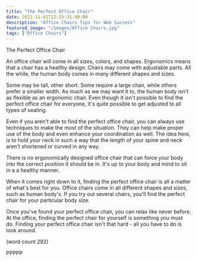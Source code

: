 ```yaml
---
title: "The Perfect Office Chair"
date: 2022-11-01T22:25:31-08:00
description: "Office Chairs Tips for Web Success"
featured_image: "/images/Office Chairs.jpg"
tags: ["Office Chairs"]
---
```


The Perfect Office Chair

An office chair will come in all sizes, colors,
and shapes.  Ergonomics means that a chair has a 
healthy design.  Chairs may come with adjustable
parts.  All the while, the human body comes in 
many different shapes and sizes.

Some may be tall, other short.  Some require a 
large chair, while others prefer a smaller width.
As much as we may want it to, the human body
isn't as flexible as an ergonomic chair.  Even
though it isn't possible to find the perfect 
office chair for everyone, it's quite possible
to get adjusted to all types of seating.

Even if you aren't able to find the perfect office
chair, you can always use techniques to make the 
most of the situation.  They can help make proper
use of the body and even enhance your coordination
as well.  The idea here, is to hold your neck in
such a way that the length of your spine and neck
aren't shortened or curved in any way.

There is no ergonomically designed office chair
that can force your body into the correct position
it should be in.  It's up to your body and mind to
sit in a a healthy manner.

When it comes right down to it, finding the perfect
office chair is all a matter of what's best for
you.  Office chairs come in all different shapes
and sizes, such as human body's.  If you try out
several chairs, you'll find the perfect chair for 
your particular body size.

Once you've found your perfect office chair, you
can relax like never before.  At the office, finding
the perfect chair for yourself is something you 
must do.  Finding your perfect office chair isn't
that hard - all you have to do is look around.

(word count 292)

PPPPP

